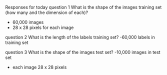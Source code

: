 Responses for today
question 1 What is the shape of the images training set (how many and the dimension of each)?
- 60,000 images
- 28 x 28 pixels for each image

question 2 What is the length of the labels training set?
-60,000 labels in training set

question 3 What is the shape of the images test set?
-10,000 images in test set
- each image 28 x 28 pixels